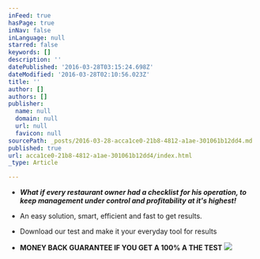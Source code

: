 ```yaml
---
inFeed: true
hasPage: true
inNav: false
inLanguage: null
starred: false
keywords: []
description: ''
datePublished: '2016-03-28T03:15:24.698Z'
dateModified: '2016-03-28T02:10:56.023Z'
title: ''
author: []
authors: []
publisher:
  name: null
  domain: null
  url: null
  favicon: null
sourcePath: _posts/2016-03-28-acca1ce0-21b8-4812-a1ae-301061b12dd4.md
published: true
url: acca1ce0-21b8-4812-a1ae-301061b12dd4/index.html
_type: Article

---
```

* **_What if every restaurant owner had a checklist for his operation, to keep management under control and profitability at it's highest!_**

* An easy solution, smart, efficient and fast to get results.

* Download our test and make it your everyday tool for results

* **MONEY BACK GUARANTEE IF YOU GET A 100% A THE TEST**
![](https://the-grid-user-content.s3-us-west-2.amazonaws.com/3ad20cf4-9b70-4698-b5e3-e9ff1742e767.jpg)